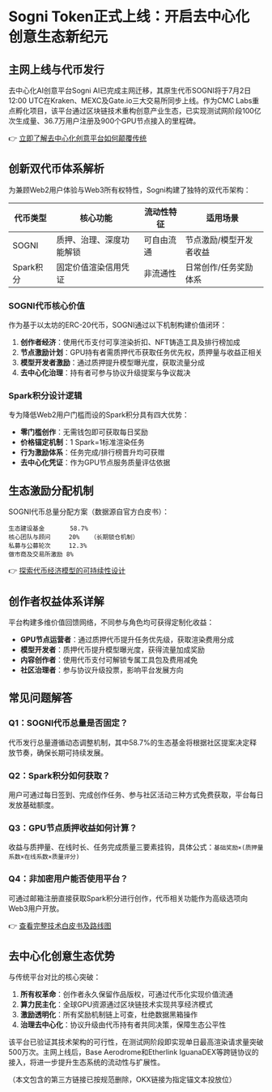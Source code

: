 # Sogni Token正式上线：开启去中心化创意生态新纪元

## 主网上线与代币发行

去中心化AI创意平台Sogni AI已完成主网迁移，其原生代币SOGNI将于7月2日12:00 UTC在Kraken、MEXC及Gate.io三大交易所同步上线。作为CMC Labs重点孵化项目，该平台通过区块链技术重构创意产业生态，已实现测试网阶段100亿次生成量、36.7万用户注册及900个GPU节点接入的里程碑。

👉 [立即了解去中心化创意平台如何颠覆传统](https://bit.ly/okx_welcome)

## 创新双代币体系解析

为兼顾Web2用户体验与Web3所有权特性，Sogni构建了独特的双代币架构：

| 代币类型      | 核心功能                      | 流动性特征       | 适用场景                  |
|---------------|-----------------------------|------------------|-------------------------|
| SOGNI         | 质押、治理、深度功能解锁       | 可自由流通       | 节点激励/模型开发者收益   |
| Spark积分     | 固定价值渲染信用凭证           | 非流通性         | 日常创作/任务奖励体系    |

### SOGNI代币核心价值
作为基于以太坊的ERC-20代币，SOGNI通过以下机制构建价值闭环：
1. **创作者经济**：使用代币支付可享渲染折扣、NFT铸造工具及排行榜加成
2. **节点激励计划**：GPU持有者需质押代币获取任务优先权，质押量与收益正相关
3. **模型开发者激励**：通过质押提升模型曝光度，获取流量分成
4. **去中心化治理**：持有者可参与协议升级提案与争议裁决

### Spark积分设计逻辑
专为降低Web2用户门槛而设的Spark积分具有四大优势：
- **零门槛创作**：无需钱包即可获取每日奖励
- **价格锚定机制**：1 Spark=1标准渲染任务
- **行为激励体系**：任务完成/排行榜晋升均可获赠
- **去中心化凭证**：作为GPU节点服务质量评估依据

## 生态激励分配机制

SOGNI代币总量分配方案（数据源自官方白皮书）：

```plaintext
生态建设基金       58.7%
核心团队与顾问     20%   （长期锁仓机制）
私募与公募轮次     12.3% 
做市商及交易所激励 8%   
```

👉 [探索代币经济模型的可持续性设计](https://bit.ly/okx_welcome)

## 创作者权益体系详解

平台构建多维价值回馈网络，不同参与角色均可获得定制化收益：
- **GPU节点运营者**：通过质押代币提升任务优先级，获取渲染费用分成
- **模型开发者**：质押代币提升模型曝光度，获得流量加成奖励
- **内容创作者**：使用代币支付可解锁专属工具包及费用减免
- **社区治理者**：参与协议升级投票，影响平台发展方向

## 常见问题解答

### Q1：SOGNI代币总量是否固定？
代币发行总量遵循动态调整机制，其中58.7%的生态基金将根据社区提案决定释放节奏，确保长期可持续发展。

### Q2：Spark积分如何获取？
用户可通过每日签到、完成创作任务、参与社区活动三种方式免费获取，平台每日发放基础额度。

### Q3：GPU节点质押收益如何计算？
收益与质押量、在线时长、任务完成质量三要素挂钩，具体公式：`基础奖励×(质押量系数×在线系数×质量评分)`

### Q4：非加密用户能否使用平台？
可通过邮箱注册直接获取Spark积分进行创作，代币相关功能作为高级选项向Web3用户开放。

👉 [查看完整技术白皮书及路线图](https://bit.ly/okx_welcome)

## 去中心化创意生态优势

与传统平台对比的核心突破：
1. **所有权革命**：创作者永久保留作品版权，可通过代币化实现价值流通
2. **算力民主化**：全球GPU资源通过区块链技术实现共享经济模式
3. **激励透明化**：所有奖励机制链上可查，杜绝数据黑箱操作
4. **治理去中心化**：协议升级由代币持有者共同决策，保障生态公平性

该平台已验证其技术架构的可行性，在测试网阶段即实现单日最高渲染请求量突破500万次。主网上线后，Base Aerodrome和Etherlink IguanaDEX等跨链协议的接入，将进一步提升生态系统的流动性与扩展性。

（本文包含的第三方链接已按规范删除，OKX链接为指定锚文本投放位）